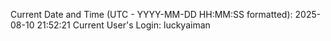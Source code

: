 Current Date and Time (UTC - YYYY-MM-DD HH:MM:SS formatted): 2025-08-10 21:52:21
Current User's Login: luckyaiman
